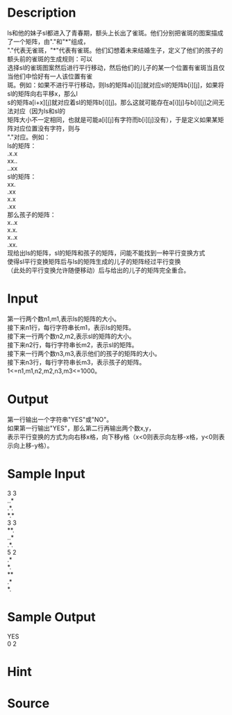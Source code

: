 
# Description

<div class="content"><div>ls和他的妹子sl都进入了青春期，额头上长出了雀斑。他们分别把雀斑的图案描成了一个矩阵，由&#34;.&#34;和&#34;*&#34;组成，</div>
<div>&#34;.&#34;代表无雀斑，&#34;*&#34;代表有雀斑。他们幻想着未来结婚生子，定义了他们的孩子的额头前的雀斑的生成规则：可以</div>
<div>选择sl的雀斑图案然后进行平行移动，然后他们的儿子的某一个位置有雀斑当且仅当他们中恰好有一人该位置有雀</div>
<div>斑。例如：如果不进行平行移动，则ls的矩阵a[i][j]就对应sl的矩阵b[i][j]，如果将sl的矩阵向右平移x，那么l</div>
<div>s的矩阵a[i+x][j]就对应着sl的矩阵b[i][j]。那么这就可能存在a[i][j]与b[i][j]之间无法对应（因为ls和sl的</div>
<div>矩阵大小不一定相同，也就是可能a[i][j]有字符而b[i][j]没有），于是定义如果某矩阵对应位置没有字符，则与</div>
<div>&#34;.&#34;对应。例如：</div>
<div>ls的矩阵：</div>
<div>.x.x</div>
<div>xx..</div>
<div>..xx</div>
<div>sl的矩阵：</div>
<div>xx.</div>
<div>.xx</div>
<div>x.x</div>
<div>.xx</div>
<div>那么孩子的矩阵：</div>
<div>x..x</div>
<div>x.x.</div>
<div>x..x</div>
<div>.xx.</div>
<div>现给出ls的矩阵，sl的矩阵和孩子的矩阵，问能不能找到一种平行变换方式</div>
<div>使得sl平行变换矩阵后与ls的矩阵生成的儿子的矩阵经过平行变换</div>
<div>（此处的平行变换允许随便移动）后与给出的儿子的矩阵完全重合。</div>
<div></div>
<p></p></div>

# Input

<div class="content"><div>第一行两个数n1,m1,表示ls的矩阵的大小。</div>
<div>接下来n1行，每行字符串长m1，表示ls的矩阵。</div>
<div>接下来一行两个数n2,m2,表示sl的矩阵的大小。</div>
<div>接下来n2行，每行字符串长m2，表示sl的矩阵。</div>
<div>接下来一行两个数n3,m3,表示他们的孩子的矩阵的大小。</div>
<div>接下来n3行，每行字符串长m3，表示孩子的矩阵。</div>
<div>1&lt;=n1,m1,n2,m2,n3,m3&lt;=1000。</div>
<div></div>
<p></p></div>

# Output

<div class="content"><div>第一行输出一个字符串&#34;YES&#34;或&#34;NO&#34;。</div>
<div>如果第一行输出&#34;YES&#34;，那么第二行再输出两个数x,y，</div>
<div>表示平行变换的方式为向右移x格，向下移y格（x&lt;0则表示向左移-x格，y&lt;0则表示向上移-y格）。</div>
<div></div>
<p></p></div>

# Sample Input

<div class="content"><span class="sampledata">3 3<br/>
..*<br/>
.*.<br/>
*.*<br/>
3 3<br/>
**.<br/>
..*<br/>
.*.<br/>
5 2<br/>
.*<br/>
*.<br/>
**<br/>
.*<br/>
*.</span></div>

# Sample Output

<div class="content"><span class="sampledata">YES<br/>
0 2</span></div>

# Hint

<div class="content"><p></p></div>

# Source

<div class="content"><p><a href="problemset.php?search="></a></p></div>

